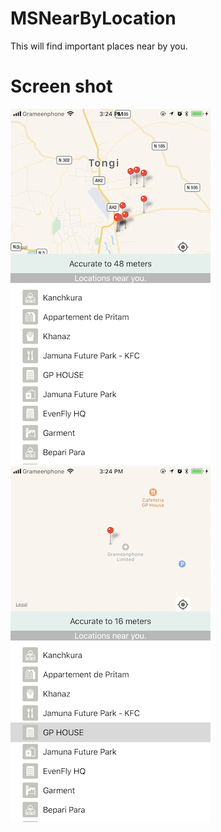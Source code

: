 # MSNearByLocation
This will find important places near by you.

# Screen shot
![image](https://github.com/MasudShuvo/MSNearByLocation/blob/master/Screenshots/ss1.PNG)
![image](https://github.com/MasudShuvo/MSNearByLocation/blob/master/Screenshots/ss2.PNG)


